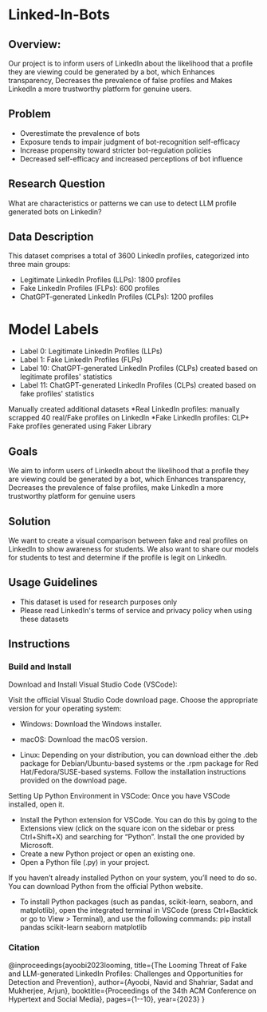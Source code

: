 # Linked-In-Bots

## Overview:
Our project is to inform users of LinkedIn about the likelihood that a profile they are viewing could be generated by a bot, which Enhances transparency, Decreases the prevalence of false profiles
and Makes LinkedIn a more trustworthy platform for genuine users.

## Problem
* Overestimate the prevalence of bots 
* Exposure tends to impair judgment of bot-recognition self-efficacy 
* Increase propensity toward stricter bot-regulation policies 
* Decreased self-efficacy and increased perceptions of bot influence

## Research Question
What are characteristics or patterns we can use to detect LLM profile generated bots on Linkedin?

## Data Description
This dataset comprises a total of 3600 LinkedIn profiles, categorized into three main groups:

* Legitimate LinkedIn Profiles (LLPs): 1800 profiles
* Fake LinkedIn Profiles (FLPs): 600 profiles
* ChatGPT-generated LinkedIn Profiles (CLPs): 1200 profiles

# Model Labels

* Label 0: Legitimate LinkedIn Profiles (LLPs)
* Label 1: Fake LinkedIn Profiles (FLPs)
* Label 10: ChatGPT-generated LinkedIn Profiles (CLPs) created based on legitimate profiles' statistics
* Label 11: ChatGPT-generated LinkedIn Profiles (CLPs) created based on fake profiles' statistics

Manually created additional datasets
*Real LinkedIn profiles: manually scrapped 40 real/Fake profiles on LinkedIn 
*Fake LinkedIn profiles: CLP+ Fake profiles generated using Faker Library


## Goals
We aim to inform users of LinkedIn about the likelihood that a profile they are viewing could be generated by a bot, which
Enhances transparency, Decreases the prevalence of false profiles, make LinkedIn a more trustworthy platform for genuine users

## Solution

We want to create a visual comparison between fake and real profiles on LinkedIn to show awareness for students.
We also want to share our models for students to test and determine if the profile is legit on LinkedIn.

## Usage Guidelines

* This dataset is used for research purposes only
* Please read LinkedIn's terms of service and privacy policy when using these datasets

## Instructions

### Build and Install

Download and Install Visual Studio Code (VSCode):

Visit the official Visual Studio Code download page.
Choose the appropriate version for your operating system:

* Windows: Download the Windows installer.

* macOS: Download the macOS version.

* Linux: Depending on your distribution, you can download either the .deb package for Debian/Ubuntu-based systems or the .rpm package for Red Hat/Fedora/SUSE-based systems.
Follow the installation instructions provided on the download page.

Setting Up Python Environment in VSCode:
Once you have VSCode installed, open it.
* Install the Python extension for VSCode. You can do this by going to the Extensions view (click on the square icon on the sidebar or press Ctrl+Shift+X) and searching for “Python”. Install the one provided by Microsoft.
* Create a new Python project or open an existing one.
* Open a Python file (.py) in your project.

If you haven’t already installed Python on your system, you’ll need to do so. You can download Python from the official Python website.

* To install Python packages (such as pandas, scikit-learn, seaborn, and matplotlib), open the integrated terminal in VSCode (press Ctrl+Backtick or go to View > Terminal), and use the following commands:
pip install pandas scikit-learn seaborn matplotlib

### Citation
@inproceedings{ayoobi2023looming,
  title={The Looming Threat of Fake and LLM-generated LinkedIn Profiles: Challenges and Opportunities for Detection and Prevention},
  author={Ayoobi, Navid and Shahriar, Sadat and Mukherjee, Arjun},
  booktitle={Proceedings of the 34th ACM Conference on Hypertext and Social Media},
  pages={1--10},
  year={2023}
}
